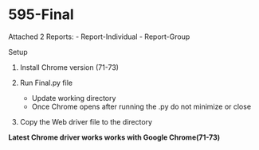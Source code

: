 # 595-Final

Attached 2 Reports:
	- Report-Individual
	- Report-Group

Setup
1. Install Chrome version (71-73)
2. Run Final.py file
	- Update working directory
	- Once Chrome opens after running the .py do not minimize or close
	
4. Copy the Web driver file to the directory

**Latest Chrome driver works works with Google Chrome(71-73)**

